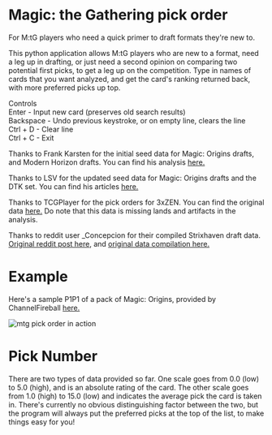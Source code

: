 # Magic: the Gathering pick order
For M:tG players who need a quick primer to draft formats they're new to.

This python application allows M:tG players who are new to a format, need a leg up in drafting, or just need a second opinion on comparing two potential first picks, to get a leg up on the competition. Type in names of cards that you want analyzed, and get the card's ranking returned back, with more preferred picks up top.

Controls  
Enter - Input new card (preserves old search results)  
Backspace - Undo previous keystroke, or on empty line, clears the line  
Ctrl + D - Clear line  
Ctrl + C - Exit  

Thanks to Frank Karsten for the initial seed data for Magic: Origins drafts, and Modern Horizon drafts. You can find his analysis [here.](http://www.channelfireball.com/articles/a-pick-order-list-for-magic-origins/)

Thanks to LSV for the updated seed data for Magic: Origins drafts and the DTK set. You can find his articles [here.](http://www.channelfireball.com/author/luis-scott-vargas/)

Thanks to TCGPlayer for the pick orders for 3xZEN. You can find the original data [here.](http://magic.tcgplayer.com/strategy/draft-091006.asp) Do note that this data is missing lands and artifacts in the analysis.

Thanks to reddit user _Concepcion for their compiled Strixhaven draft data. [Original reddit post here](https://redd.it/mr6jhh), and [original data compilation here.](https://docs.google.com/spreadsheets/d/1SBLdCAugGsRrAcrZiGBhL5_mQoPgYopBuUj-4GOPfQk/)

# Example
Here's a sample P1P1 of a pack of Magic: Origins, provided by ChannelFireball [here.](http://www.channelfireball.com/articles/whats-the-pick-magic-origins-pack-1-pick-1-with-huey-2/)

![mtg pick order in action](readme/example.png)

# Pick Number

There are two types of data provided so far. One scale goes from 0.0 (low) to 5.0 (high), and is an absolute rating of the card. The other scale goes from 1.0 (high) to 15.0 (low) and indicates the average pick the card is taken in. There's currently no obvious distinguishing factor between the two, but the program will always put the preferred picks at the top of the list, to make things easy for you!
